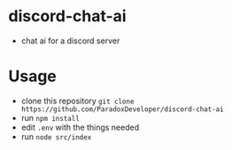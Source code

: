 # discord-chat-ai
 - chat ai for a discord server

# Usage
- clone this repository
`` git clone https://github.com/ParadoxDeveloper/discord-chat-ai ``
- run ``npm install``
- edit ``.env`` with the things needed
- run ``node src/index``